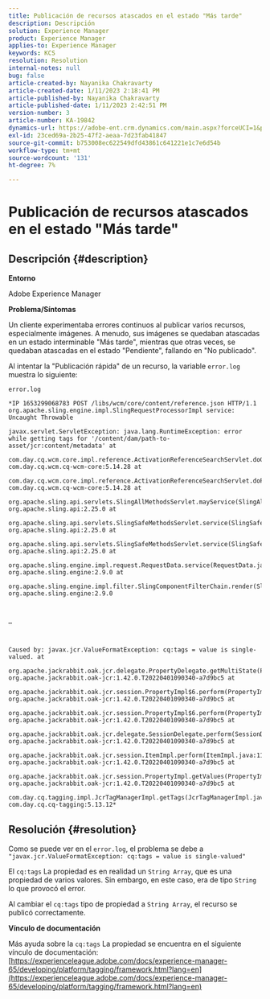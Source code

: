```yaml
---
title: Publicación de recursos atascados en el estado "Más tarde"
description: Descripción
solution: Experience Manager
product: Experience Manager
applies-to: Experience Manager
keywords: KCS
resolution: Resolution
internal-notes: null
bug: false
article-created-by: Nayanika Chakravarty
article-created-date: 1/11/2023 2:18:41 PM
article-published-by: Nayanika Chakravarty
article-published-date: 1/11/2023 2:42:51 PM
version-number: 3
article-number: KA-19842
dynamics-url: https://adobe-ent.crm.dynamics.com/main.aspx?forceUCI=1&pagetype=entityrecord&etn=knowledgearticle&id=f7c02ed5-ba91-ed11-aad1-6045bd006b25
exl-id: 23ced69a-2b25-47f2-aeaa-7d23fab41847
source-git-commit: b753008ec622549dfd43861c641221e1c7e6d54b
workflow-type: tm+mt
source-wordcount: '131'
ht-degree: 7%

---
```


# Publicación de recursos atascados en el estado &quot;Más tarde&quot;

## Descripción {#description}


<b>Entorno</b>

Adobe Experience Manager

<b>Problema/Síntomas</b>

Un cliente experimentaba errores continuos al publicar varios recursos, especialmente imágenes. A menudo, sus imágenes se quedaban atascadas en un estado interminable &quot;Más tarde&quot;, mientras que otras veces, se quedaban atascadas en el estado &quot;Pendiente&quot;, fallando en &quot;No publicado&quot;.

Al intentar la &quot;Publicación rápida&quot; de un recurso, la variable `error.log` muestra lo siguiente:

`error.log`


```
*IP 1653299068783 POST /libs/wcm/core/content/reference.json HTTP/1.1 org.apache.sling.engine.impl.SlingRequestProcessorImpl service: Uncaught Throwable

javax.servlet.ServletException: java.lang.RuntimeException: error while getting tags for '/content/dam/path-to-asset/jcr:content/metadata' at
 
com.day.cq.wcm.core.impl.reference.ActivationReferenceSearchServlet.doGet(ActivationReferenceSearchServlet.java:140) com.day.cq.wcm.cq-wcm-core:5.14.28 at

com.day.cq.wcm.core.impl.reference.ActivationReferenceSearchServlet.doPost(ActivationReferenceSearchServlet.java:100) com.day.cq.wcm.cq-wcm-core:5.14.28 at
 
org.apache.sling.api.servlets.SlingAllMethodsServlet.mayService(SlingAllMethodsServlet.java:146) org.apache.sling.api:2.25.0 at
 
org.apache.sling.api.servlets.SlingSafeMethodsServlet.service(SlingSafeMethodsServlet.java:342) org.apache.sling.api:2.25.0 at

org.apache.sling.api.servlets.SlingSafeMethodsServlet.service(SlingSafeMethodsServlet.java:374) org.apache.sling.api:2.25.0 at

org.apache.sling.engine.impl.request.RequestData.service(RequestData.java:583) org.apache.sling.engine:2.9.0 at

org.apache.sling.engine.impl.filter.SlingComponentFilterChain.render(SlingComponentFilterChain.java:45) org.apache.sling.engine:2.9.0



…



Caused by: javax.jcr.ValueFormatException: cq:tags = value is single-valued. at

org.apache.jackrabbit.oak.jcr.delegate.PropertyDelegate.getMultiState(PropertyDelegate.java:137) org.apache.jackrabbit.oak-jcr:1.42.0.T20220401090340-a7d9bc5 at

org.apache.jackrabbit.oak.jcr.session.PropertyImpl$6.perform(PropertyImpl.java:266) org.apache.jackrabbit.oak-jcr:1.42.0.T20220401090340-a7d9bc5 at

org.apache.jackrabbit.oak.jcr.session.PropertyImpl$6.perform(PropertyImpl.java:261) org.apache.jackrabbit.oak-jcr:1.42.0.T20220401090340-a7d9bc5 at
 
org.apache.jackrabbit.oak.jcr.delegate.SessionDelegate.perform(SessionDelegate.java:210) org.apache.jackrabbit.oak-jcr:1.42.0.T20220401090340-a7d9bc5 at
 
org.apache.jackrabbit.oak.jcr.session.ItemImpl.perform(ItemImpl.java:112) org.apache.jackrabbit.oak-jcr:1.42.0.T20220401090340-a7d9bc5 at
 
org.apache.jackrabbit.oak.jcr.session.PropertyImpl.getValues(PropertyImpl.java:261) org.apache.jackrabbit.oak-jcr:1.42.0.T20220401090340-a7d9bc5 at
 
com.day.cq.tagging.impl.JcrTagManagerImpl.getTags(JcrTagManagerImpl.java:797) com.day.cq.cq-tagging:5.13.12*
```



## Resolución {#resolution}


Como se puede ver en el `error.log`, el problema se debe a `"javax.jcr.ValueFormatException: cq:tags = value is single-valued"`

El `cq:tags` La propiedad es en realidad un ``String Array``, que es una propiedad de varios valores. Sin embargo, en este caso, era de tipo ``String`` lo que provocó el error.

Al cambiar el `cq:tags` tipo de propiedad a ``String Array``, el recurso se publicó correctamente.

<b>Vínculo de documentación</b>

Más ayuda sobre la `cq:tags` La propiedad se encuentra en el siguiente vínculo de documentación:
[https://experienceleague.adobe.com/docs/experience-manager-65/developing/platform/tagging/framework.html?lang=en](https://experienceleague.adobe.com/docs/experience-manager-65/developing/platform/tagging/framework.html?lang=en)
